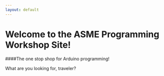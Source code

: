```yaml
---
layout: default
---
```


# [](#header-1)Welcome to the ASME Programming Workshop Site!
####The one stop shop for Arduino programming!

What are you looking for, traveler?

